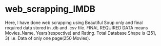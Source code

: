 # web_scrapping_IMDB

Here, I have done web scrapping using Beautiful Soup only and final required data stored in .db and .csv file.
FINAL REQUIRED DATA means Movies_Name, Years(respective) and Rating. 
Total Database Shape is (251, 3) i.e. Data of only one page(250 Movies).
